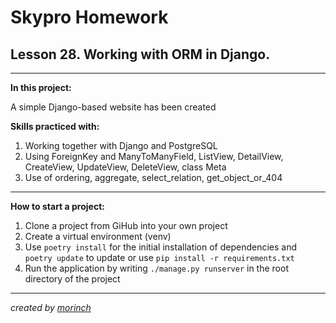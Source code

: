 Skypro Homework
==
Lesson 28. Working with ORM in Django.
-
___
**In this project:** 

A simple Django-based website has been created


**Skills practiced with:** 

1. Working together with Django and PostgreSQL
2. Using ForeignKey and ManyToManyField, ListView, DetailView, CreateView, UpdateView, DeleteView, class Meta
3. Use of ordering, aggregate, select_relation, get_object_or_404
___
**How to start a project:**

1. Clone a project from GiHub into your own project
2. Create a virtual environment (venv)
3. Use `` poetry install `` for the initial installation of dependencies and `` poetry update `` to update or use ``pip install -r requirements.txt``
4. Run the application by writing ``./manage.py runserver`` in the root directory of the project
___
_created by [morinch](https://github.com/mor1nch)_
